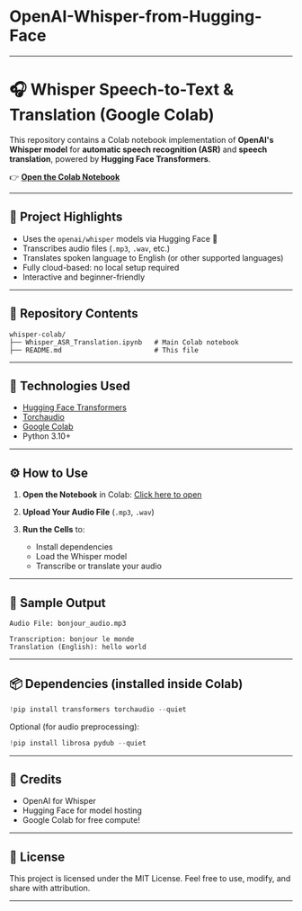 # OpenAI-Whisper-from-Hugging-Face

---

# 🎧 Whisper Speech-to-Text & Translation (Google Colab)

This repository contains a Colab notebook implementation of **OpenAI's Whisper model** for **automatic speech recognition (ASR)** and **speech translation**, powered by **Hugging Face Transformers**.

👉 **[Open the Colab Notebook](https://colab.research.google.com/drive/11Yl9Oy6tTZ5OurxoY8LgYlizlEuhZzVw)**

---

## 📌 Project Highlights

* Uses the `openai/whisper` models via Hugging Face 🤗
* Transcribes audio files (`.mp3`, `.wav`, etc.)
* Translates spoken language to English (or other supported languages)
* Fully cloud-based: no local setup required
* Interactive and beginner-friendly

---

## 📁 Repository Contents

```
whisper-colab/
├── Whisper_ASR_Translation.ipynb   # Main Colab notebook
├── README.md                       # This file
```

---

## 🔧 Technologies Used

* [Hugging Face Transformers](https://huggingface.co/docs/transformers/index)
* [Torchaudio](https://pytorch.org/audio/stable/index.html)
* [Google Colab](https://colab.research.google.com/)
* Python 3.10+

---

## ⚙️ How to Use

1. **Open the Notebook** in Colab:
   [Click here to open](https://colab.research.google.com/drive/11Yl9Oy6tTZ5OurxoY8LgYlizlEuhZzVw)

2. **Upload Your Audio File** (`.mp3`, `.wav`)

3. **Run the Cells** to:

   * Install dependencies
   * Load the Whisper model
   * Transcribe or translate your audio

---

## 📝 Sample Output

```text
Audio File: bonjour_audio.mp3

Transcription: bonjour le monde
Translation (English): hello world
```

---

## 📦 Dependencies (installed inside Colab)

```python
!pip install transformers torchaudio --quiet
```

Optional (for audio preprocessing):

```python
!pip install librosa pydub --quiet
```

---

## 🙌 Credits

* OpenAI for Whisper
* Hugging Face for model hosting
* Google Colab for free compute!

---

## 📄 License

This project is licensed under the MIT License.
Feel free to use, modify, and share with attribution.

---

